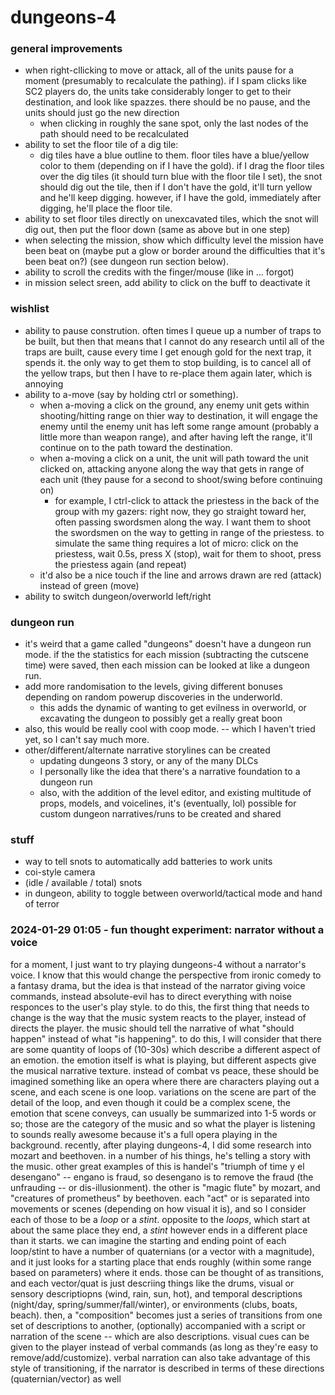 # dungeons-4

### general improvements
- when right-cllicking to move or attack, all of the units pause for a moment (presumably to recalculate the pathing). if I spam clicks like SC2 players do, the units take considerably longer to get to their destination, and look like spazzes. there should be no pause, and the units should just go the new direction
	- when clicking in roughly the sane spot, only the last nodes of the path should need to be recalculated
- ability to set the floor tile of a dig tile:
	- dig tiles have a blue outline to them. floor tiles have a blue/yellow color to them (depending on if I have the gold). if I drag the floor tiles over the dig tiles (it should turn blue with the floor tile I set), the snot should dig out the tile, then if I don't have the gold, it'll turn yellow and he'll keep digging. however, if I have the gold, immediately after digging, he'll place the floor tile.
- ability to set floor tiles directly on unexcavated tiles, which the snot will dig out, then put the floor down (same as above but in one step)
- when selecting the mission, show which difficulty level the mission have been beat on (maybe put a glow or border around the difficulties that it's been beat on?) (see dungeon run section below).
- ability to scroll the credits with the finger/mouse (like in ... forgot)
- in mission select sreen, add ability to click on the buff to deactivate it

### wishlist
- ability to pause constrution. often times I queue up a number of traps to be built, but then that means that I cannot do any research until all of the traps are built, cause every time I get enough gold for the next trap, it spends it. the only way to get them to stop building, is to cancel all of the yellow traps, but then I have to re-place them again later, which is annoying
- ability to a-move (say by holding ctrl or something).
	- when a-moving a click on the ground, any enemy unit gets within shooting/hitting range on thier way to destination, it will engage the enemy until the enemy unit has left some range amount (probably a little more than weapon range), and after having left the range, it'll continue on to the path toward the destination.
	- when a-moving a click on a unit, the unit will path toward the unit clicked on, attacking anyone along the way that gets in range of each unit (they pause for a second to shoot/swing before continuing on)
		- for example, I ctrl-click to attack the priestess in the back of the group with my gazers: right now, they go straight toward her, often passing swordsmen along the way. I want them to shoot the swordsmen on the way to getting in range of the priestess. to simulate the same thing requires a lot of micro: click on the priestess, wait 0.5s, press X (stop), wait for them to shoot, press the priestess again (and repeat)
	- it'd also be a nice touch if the line and arrows drawn are red (attack) instead of green (move)
- ability to switch dungeon/overworld left/right

### dungeon run
- it's weird that a game called "dungeons" doesn't have a dungeon run mode. if the the statistics for each mission (subtracting the cutscene time) were saved, then each mission can be looked at like a dungeon run.
- add more randomisation to the levels, giving different bonuses depending on random powerup discoveries in the underworld.
	- this adds the dynamic of wanting to get evilness in overworld, or excavating the dungeon to possibly get a really great boon
- also, this would be really cool with coop mode. -- which I haven't tried yet, so I can't say much more.
- other/different/alternate narrative storylines can be created
	- updating dungeons 3 story, or any of the many DLCs
	- I personally like the idea that there's a narrative foundation to a dungeon run
	- also, with the addition of the level editor, and existing multitude of props, models, and voicelines, it's (eventually, lol) possible for custom dungeon narratives/runs to be created and shared

### stuff
- way to tell snots to automatically add batteries to work units
- coi-style camera
- (idle / available / total) snots
- in dungeon, ability to toggle between overworld/tactical mode and hand of terror

### 2024-01-29 01:05 - fun thought experiment: narrator without a voice

for a moment, I just want to try playing dungeons-4 without a narrator's voice. I know that this would change the perspective from ironic comedy to a fantasy drama, but the idea is that instead of the narrator giving voice commands, instead absolute-evil has to direct everything with noise responces to the user's play style.
to do this, the first thing that needs to change is the way that the music system reacts to the player, instead of directs the player. the music should tell the narrative of what "should happen" instead of what "is happening". to do this, I will consider that there are some quantity of loops of (10-30s) which describe a different aspect of an emotion. the emotion itself is what is playing, but different aspects give the musical narrative texture. instead of combat vs peace, these should be imagined something like an opera where there are characters playing out a scene, and each scene is one loop. variations on the scene are part of the detail of the loop, and even though it could be a complex scene, the emotion that scene conveys, can usually be summarized into 1-5 words or so; those are the category of the music and so what the player is listening to sounds really awesome because it's a full opera playing in the background.
	recently, after playing dungeons-4, I did some research into mozart and beethoven. in a number of his things, he's telling a story with the music. other great examples of this is handel's "triumph of time y el desengano" -- engano is fraud, so desengano is to remove the fraud (the unfrauding -- or dis-illusionment). the other is "magic flute" by mozart, and "creatures of prometheus" by beethoven. each "act" or is separated into movements or scenes (depending on how visual it is), and so I consider each of those to be a *loop* or a *stint*.
opposite to the *loops*, which start at about the same place they end, a *stint* however ends in a different place than it starts. we can imagine the starting and ending point of each loop/stint to have a number of quaternians (or a vector with a magnitude), and it just looks for a starting place that ends roughly (within some range based on parameters) where it ends. those can be thought of as transitions, and each vector/quat is just descriing things like the drums, visual or sensory descriptiopns (wind, rain, sun, hot), and temporal descriptions (night/day, spring/summer/fall/winter), or environments (clubs, boats, beach). then, a "composition" becomes just a series of transitions from one set of descriptions to another, (optionally) accompanied with a script or narration of the scene -- which are also descriptions.
visual cues can be given to the player instead of verbal commands (as long as they're easy to remove/add/customize).
verbal narration can also take advantage of this style of transitioning, if the narrator is described in terms of these directions (quaternian/vector) as well
